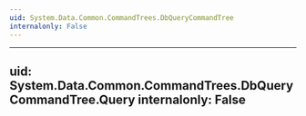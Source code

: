 ```yaml
---
uid: System.Data.Common.CommandTrees.DbQueryCommandTree
internalonly: False
---
```


---
uid: System.Data.Common.CommandTrees.DbQueryCommandTree.Query
internalonly: False
---

